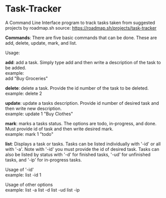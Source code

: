 # Task-Tracker
A Command Line Interface program to track tasks taken from suggested projects by roadmap.sh 
source: https://roadmap.sh/projects/task-tracker

**Commands**: There are five basic commands that can be done.  These are add, delete, update, mark, and list.  

Usage:
  
  **add**:  add a task.  Simply type add and then write a description of the task to be added.  
  example:   
          add "Buy Groceries"


  **delete**:  delete a task.  Provide the id number of the task to be deleted.  
  example: 
          delete 2


  **update**:  update a tasks description.  Provide id number of desired task and then write new description.  
  example: 
          update 1 "Buy Clothes"


  **mark**:  marks a tasks status.  The options are todo, in-progress, and done.  Must provide id of task and then write desired mark.  
  example: 
          mark 1 "todo"


  **list**:  Displays a task or tasks.  Tasks can be listed individually with '-id' or all with '-a'.  Note with '-id' you must provide the id of desired task.  Tasks can also be listed by status with '-d' for finished tasks, 
  '-ud' for unfinished tasks, and '-ip' for in-progress tasks.

  Usage of '-id'  
  example: 
          list -id 1

  Usage of other options  
  example: 
          list -a
          list -d
          list -ud
          list -ip
